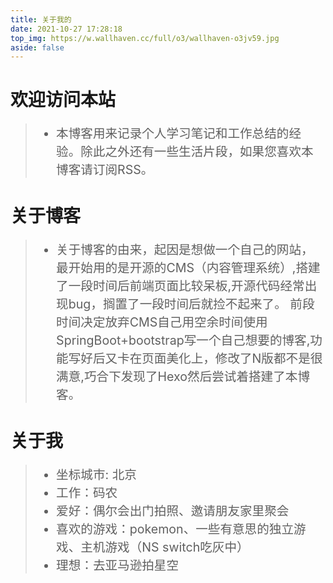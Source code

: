 ```yaml
---
title: 关于我的
date: 2021-10-27 17:28:18
top_img: https://w.wallhaven.cc/full/o3/wallhaven-o3jv59.jpg
aside: false
---
```


# 欢迎访问本站
> <ul style="font-size: 1.4em; "><li>本博客用来记录个人学习笔记和工作总结的经验。除此之外还有一些生活片段，如果您喜欢本博客请订阅RSS。</li></ul>
# 关于博客
> <ul  style="font-size: 1.4em;"> <li>关于博客的由来，起因是想做一个自己的网站，最开始用的是开源的CMS（内容管理系统）,搭建了一段时间后前端页面比较呆板,开源代码经常出现bug，搁置了一段时间后就捡不起来了。 前段时间决定放弃CMS自己用空余时间使用SpringBoot+bootstrap写一个自己想要的博客,功能写好后又卡在页面美化上，修改了N版都不是很满意,巧合下发现了Hexo然后尝试着搭建了本博客。</li></ul>
# 关于我
> <ul style="font-size: 1.4em;"><li>坐标城市: 北京 </li><li>工作：码农</li><Li>爱好：偶尔会出门拍照、邀请朋友家里聚会</Li><Li>喜欢的游戏：pokemon、一些有意思的独立游戏、主机游戏（NS switch吃灰中）</Li><li>理想：去亚马逊拍星空</li><ul/>

